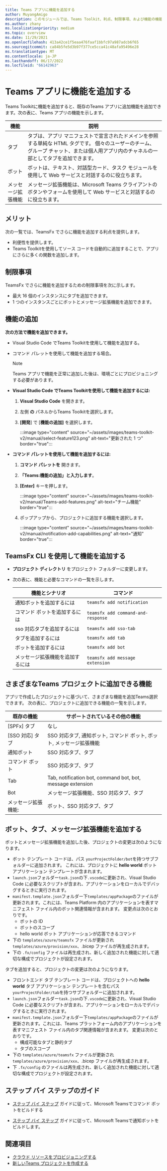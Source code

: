 ```yaml
---
title: Teams アプリに機能を追加する
author: MuyangAmigo
description: このモジュールでは、Teams Toolkit、利点、制限事項、および機能の機能を追加する方法について説明します
ms.author: zhany
ms.localizationpriority: medium
ms.topic: overview
ms.date: 11/29/2021
ms.openlocfilehash: 413a42ce1f5eaa476faaf1bbfc97a987adcb6f65
ms.sourcegitcommit: ca84b5fe5d3b97f377ce5cca41c48afa95496e28
ms.translationtype: MT
ms.contentlocale: ja-JP
ms.lasthandoff: 06/17/2022
ms.locfileid: "66142963"
---
```

# <a name="add-capabilities-to-teams-apps"></a>Teams アプリに機能を追加する

Teams Toolkitに機能を追加すると、既存のTeams アプリに追加機能を追加できます。次の表に、Teams アプリの機能を示します。

|**機能**|**説明**|
|--------|-------------|
| タブ |  タブは、アプリ マニフェストで宣言されたドメインを参照する単純な HTML タグです。 個々のユーザーのチーム、グループ チャット、または個人用アプリ内のチャネルの一部としてタブを追加できます。|
| ボット |  ボットは、テキスト、対話型カード、タスク モジュールを使用して Web サービスと対話するのに役立ちます。|
| メッセージ拡張機能 | メッセージ拡張機能は、Microsoft Teams クライアントのボタンやフォームを使用して Web サービスと対話するのに役立ちます。|

## <a name="advantages"></a>メリット

次の一覧では、TeamsFx でさらに機能を追加する利点を提供します。

* 利便性を提供します。
* Teams Toolkitを使用してソース コードを自動的に追加することで、アプリにさらに多くの関数を追加します。

## <a name="limitations"></a>制限事項

TeamsFx でさらに機能を追加するための制限事項を次に示します。

* 最大 16 個のインスタンスにタブを追加できます。
* 1 つのインスタンスごとにボットとメッセージ拡張機能を追加できます。

## <a name="add-capabilities"></a>機能の追加

**次の方法で機能を追加できます。**

* Visual Studio Code でTeams Toolkitを使用して機能を追加する。
* コマンド パレットを使用して機能を追加する場合。

  > [!Note]
  > Teams アプリで機能を正常に追加した後は、環境ごとにプロビジョニングする必要があります。

* **Visual Studio Code でTeams Toolkitを使用して機能を追加するには:**

   1. **Visual Studio Code** を開きます。
   1. 左側 **の** パネルからTeams Toolkitを選択します。
   1. **[開発**] で [**機能の追加]** を選択します。

       :::image type="content" source="~/assets/images/teams-toolkit-v2/manual/select-feature123.png" alt-text="更新された 1 つ" border="true":::

* **コマンド パレットを使用して機能を追加するには:**

   1. **コマンド パレットを** 開きます。
   1. **「Teams:機能の追加」と入力します**。
   1. **[Enter]** キーを押します。

       :::image type="content" source="~/assets/images/teams-toolkit-v2/manual/Teams-add-features.png" alt-text="チーム機能" border="true":::

   1. ポップアップから、プロジェクトに追加する機能を選択します。

       :::image type="content" source="~/assets/images/teams-toolkit-v2/manual/notification-add-capabilities.png" alt-text="通知" border="true":::

## <a name="add-capabilities-using-teamsfx-cli"></a>TeamsFx CLI を使用して機能を追加する

* **プロジェクト ディレクトリ** をプロジェクト フォルダーに変更します。
* 次の表に、機能と必要なコマンドの一覧を示します。

  |機能とシナリオ| コマンド|
  |-----------------------|----------|
  |通知ボットを追加するには |`teamsfx add notification`|
  |コマンド ボットを追加するには |`teamsfx add command-and-response`|
  |sso 対応タブを追加するには |`teamsfx add sso-tab`|
  |タブを追加するには |`teamsfx add tab`|
  |ボットを追加するには |`teamsfx add bot`|
  |メッセージ拡張機能を追加するには |`teamsfx add message extension`|

## <a name="available-capabilities-to-add-for-different-teams-project"></a>さまざまなTeams プロジェクトに追加できる機能

アプリで作成したプロジェクトに基づいて、さまざまな機能を追加Teams選択できます。
次の表に、プロジェクトに追加できる機能の一覧を示します。

|既存の機能|サポートされているその他の機能|
|--------------------|--------------------|
|[SPFx] タブ |なし|
|[SSO 対応] タブ |SSO 対応タブ, 通知ボット, コマンド ボット, ボット, メッセージ拡張機能|
|通知ボット |SSO 対応タブ、タブ|
|コマンド ボット |SSO 対応タブ、タブ|
|Tab |Tab, notification bot, command bot, bot, message extension|
|Bot |メッセージ拡張機能、SSO 対応タブ、タブ|
|メッセージ拡張機能: |ボット、SSO 対応タブ、タブ |

## <a name="add-bot-tab-and-message-extension"></a>ボット、タブ、メッセージ拡張機能を追加する

ボットとメッセージ拡張機能を追加した後、プロジェクトの変更は次のようになります。

* ボット テンプレート コードは、パス `yourProjectFolder/bot`を持つサブフォルダーに追加されます。 これには、プロジェクトに **hello world** ボット アプリケーション テンプレートが含まれます。
* `launch.json`フォルダー`task.json`の下`.vscode`に更新され、Visual Studio Code に必要なスクリプトが含まれ、アプリケーションをローカルでデバッグするときに実行されます。
* `manifest.template.json`フォルダー下`templates/appPackage`のファイルが更新されます。これには、Teams Platform 内のアプリケーションを表すマニフェスト ファイル内のボット関連情報が含まれます。 変更点は次のとおりです。
  * ボットの ID
  * ボットのスコープ
  * hello world ボット アプリケーションが応答できるコマンド
* 下の `templates/azure/teamsfx` ファイルが更新され `templates/azure/provision/xxx`、.bicep ファイルが再生成されます。
* 下の `.fx/config` ファイルは再生成され、新しく追加された機能に対して適切な構成でプロジェクトが設定されます。

タブを追加すると、プロジェクトの変更は次のようになります。

* フロントエンド タブ テンプレート コードは、プロジェクトへの **hello world** タブ アプリケーション テンプレートを含むパス`yourProjectFolder/tab`を持つサブフォルダーに追加されます。
* `launch.json`フォルダー`task.json`の下`.vscode`に更新され、Visual Studio Code に必要なスクリプトが含まれ、アプリケーションをローカルでデバッグするときに実行されます。
* `manifest.template.json`フォルダー下`templates/appPackage`のファイルが更新されます。これには、Teams プラットフォーム内のアプリケーションを表すマニフェスト ファイル内のタブ関連情報が含まれます。 変更は次のとおりです。
  * 構成可能なタブと静的タブ
  * タブのスコープ
* 下の `templates/azure/teamsfx` ファイルが更新され `templates/azure/provision/xxx`、.bicep ファイルが再生成されます。
* 下 `.fx/config` のファイルは再生成され、新しく追加された機能に対して適切な構成でプロジェクトが設定されます。

## <a name="step-by-step-guide"></a>ステップ バイ ステップのガイド

* [ステップ バイ ステップ](../sbs-gs-commandbot.yml) ガイドに従って、Microsoft Teamsでコマンド ボットをビルドする

* [ステップ バイ ステップ](../sbs-gs-notificationbot.yml) ガイドに従って、Microsoft Teamsで通知ボットをビルドします。

## <a name="see-also"></a>関連項目

* [クラウド リソースをプロビジョニングする](provision.md)
* [新しいTeams プロジェクトを作成する](create-new-project.md)
